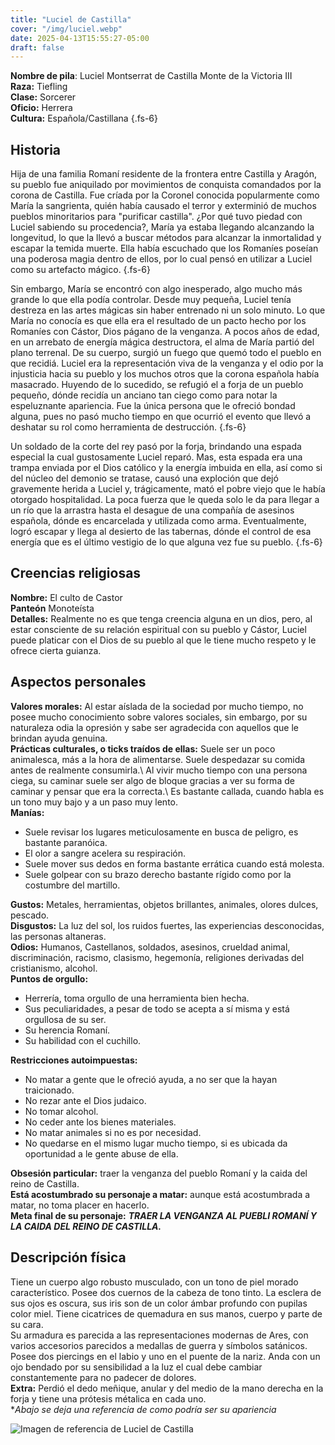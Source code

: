 ```yaml
---
title: "Luciel de Castilla"
cover: "/img/luciel.webp"
date: 2025-04-13T15:55:27-05:00
draft: false 
---
```

**Nombre de pila**: Luciel Montserrat de Castilla Monte de la Victoria III\
**Raza:** Tiefling\
**Clase:** Sorcerer\
**Oficio:** Herrera\
**Cultura:** Española/Castillana
{.fs-6}

## Historia
Hija de una familia Romaní residente de la frontera entre Castilla y Aragón, su pueblo fue aniquilado por movimientos de conquista comandados por la corona de Castilla. Fue críada por la Coronel conocida popularmente como María la sangrienta, quién había causado el terror y exterminió de muchos pueblos minoritarios para "purificar castilla". ¿Por qué tuvo piedad con Luciel sabiendo su procedencia?, María ya estaba llegando alcanzando la longevitud, lo que la llevó a buscar métodos para alcanzar la inmortalidad y escapar la temida muerte. Ella había escuchado que los Romaníes poseían una poderosa magia dentro de ellos, por lo cual pensó en utilizar a Luciel como su artefacto mágico.
{.fs-6}

Sin embargo, María se encontró con algo inesperado, algo mucho más grande lo que ella podía controlar. Desde muy pequeña, Luciel tenía destreza en las artes mágicas sin haber entrenado ni un solo minuto. Lo que María no conocía es que ella era el resultado de un pacto hecho por los Romaníes con Cástor, Dios págano de la venganza. A pocos años de edad, en un arrebato de energía mágica destructora, el alma de María partió del plano terrenal. De su cuerpo, surgió un fuego que quemó todo el pueblo en que recidiá. Luciel era la representación viva de la venganza y el odio por la injusticia hacia su pueblo y los muchos otros que la corona española había masacrado. Huyendo de lo sucedido, se refugió el a forja de un pueblo pequeño, dónde recidía un anciano tan ciego como para notar la espeluznante apariencia. Fue la única persona que le ofreció bondad alguna, pues no pasó mucho tiempo en que ocurrió el evento que llevó a deshatar su rol como herramienta de destrucción.
{.fs-6}

Un soldado de la corte del rey pasó por la forja, brindando una espada especial la cual gustosamente Luciel reparó. Mas, esta espada era una trampa enviada por el Dios católico y la energía imbuida en ella, así como si del núcleo del demonio se tratase, causó una exploción que dejó gravemente herida a Luciel y, trágicamente, mató el pobre viejo que le había otorgado hospitalidad. La poca fuerza que le queda solo le da para llegar a un río que la arrastra hasta el desague de una compañía de asesinos española, dónde es encarcelada y utilizada como arma. Eventualmente, logró escapar y llega al desierto de las tabernas, dónde el control de esa energía que es el último vestigio de lo que alguna vez fue su pueblo. 
{.fs-6}

## Creencias religiosas
**Nombre:** El culto de Castor\
**Panteón** Monoteísta\
**Detalles:** Realmente no es que tenga creencia alguna en un dios, pero, al estar consciente de su relación espiritual con su pueblo y Cástor, Luciel puede platicar con el Dios de su pueblo al que le tiene mucho respeto y le ofrece cierta guianza.

## Aspectos personales
**Valores morales:** Al estar aíslada de la sociedad por mucho tiempo, no posee mucho conocimiento sobre valores sociales, sin embargo, por su naturaleza odia la opresión y sabe ser agradecida con aquellos que le brindan ayuda genuina.\
**Prácticas culturales, o ticks traídos de ellas:** Suele ser un poco animalesca, más a la hora de alimentarse. Suele despedazar su comida antes de realmente consumirla.\ 
Al vivir mucho tiempo con una persona ciega, su caminar suele ser algo de bloque gracias a ver su forma de caminar y pensar que era la correcta.\ 
Es bastante callada, cuando habla es un tono muy bajo y a un paso muy lento.\
**Manías:** 
- Suele revisar los lugares meticulosamente en busca de peligro, es bastante paranóica.
- El olor a sangre acelera su respiración.
- Suele mover sus dedos en forma bastante errática cuando está molesta.
- Suele golpear con su brazo derecho bastante rígido como por la costumbre del martillo.

**Gustos:** Metales, herramientas, objetos brillantes, animales, olores dulces, pescado.\
**Disgustos:** La luz del sol, los ruidos fuertes, las experiencias desconocidas, las personas altaneras.\
**Odios:** Humanos, Castellanos, soldados, asesinos, crueldad animal, discriminación, racismo, clasismo, hegemonía, religiones derivadas del cristianismo, alcohol.\
**Puntos de orgullo:** 
- Herrería, toma orgullo de una herramienta bien hecha.
- Sus peculiaridades, a pesar de todo se acepta a sí misma y está orgullosa de su ser.
- Su herencia Romaní.
- Su habilidad con el cuchillo.

**Restricciones autoimpuestas:** 
- No matar a gente que le ofreció ayuda, a no ser que la hayan traicionado.
- No rezar ante el Dios judaico.
- No tomar alcohol.
- No ceder ante los bienes materiales.
- No matar animales si no es por necesidad.
- No quedarse en el mismo lugar mucho tiempo, si es ubicada da oportunidad a le gente abuse de ella.

**Obsesión particular:** traer la venganza del pueblo Romaní y la caida del reino de Castilla.\
**Está acostumbrado su personaje a matar:** aunque está acostumbrada a matar, no toma placer en hacerlo.\
**Meta final de su personaje:** ***TRAER LA VENGANZA AL PUEBLI ROMANÍ Y LA CAIDA DEL REINO DE CASTILLA.***

## Descripción física
Tiene un cuerpo algo robusto musculado, con un tono de piel morado característico. Posee dos cuernos de la cabeza de tono tinto. La esclera de sus ojos es oscura, sus iris son de un color ámbar profundo con pupilas color miel. Tiene cicatrices de quemadura en sus manos, cuerpo y parte de su cara.\
Su armadura es parecida a las representaciones modernas de Ares, con varios accesorios parecidos a medallas de guerra y símbolos satánicos. Posee dos piercings en el labio y uno en el puente de la nariz. Anda con un ojo bendado por su sensibilidad a la luz el cual debe cambiar constantemente para no padecer de dolores.\
**Extra:** Perdió el dedo meñique, anular y del medio de la mano derecha en la forja y tiene una prótesis métalica en cada uno.\
**Abajo se deja una referencia de como podría ser su apariencia*

![Imagen de referencia de Luciel de Castilla](./img/luciel.webp)
